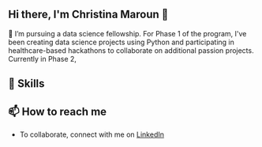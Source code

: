 ## Hi there, I'm Christina Maroun 👋

🔭 I’m pursuing a data science fellowship. For Phase 1 of the program, I've been creating data science projects using Python and participating in healthcare-based hackathons to collaborate on additional passion projects. Currently in Phase 2, 

## :wrench: Skills

## 📫 How to reach me
- To collaborate, connect with me on [LinkedIn](https://www.linkedin.com/in/christinamaroun/)
